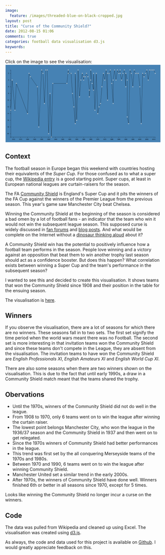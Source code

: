 ```yaml
---
image:
  feature: /images/threaded-blue-on-black-cropped.jpg
layout: post
title: "Curse of the Community Shield?"
date: 2012-08-15 01:06
comments: true
categories: football data visualisation d3.js
keywords:
---
```


Click on the image to see the visualisation:
[![Community Shield visualisation](/images/community_shield.png "Community Shield Visualisation")](/visualizations/community_shield/index.html)

## Context
The football season in Europe began this weekend with countries hosting
their equivalents of the *Super Cup*. For those confused as to what a
super cup, the
[Wikipedia entry](http://en.wikipedia.org/wiki/Super_cup) is a good
starting point. Super cups, at least in European national
leagues are curtain-raisers for the season.

The FA [Community Shield](http://en.wikipedia.org/wiki/FA_Community_Shield)
is England's Super Cup and it pits the winners of the FA Cup against the
winners of the Premier League from the previous season. This year's game saw Manchester City
beat Chelsea.

Winning the Community Shield at the beginning of the
season is considered a bad omen by a lot of football fans - an indicator that the team who win it
would not win the subsequent league season. This supposed curse is
widely discussed in
[fan forums](http://www.redcafe.net/f6/curse-community-shield-165424/)
and
[blog posts](http://www.guardian.co.uk/football/2005/jan/26/theknowledge.sport). And
what would be complete on the Internet without a [dinosaur thinking
aloud](http://9gag.com/gag/5030472) about it?

<!--more-->

A Community Shield win has the
potential to positively influence how a football team performs in the
season. People love winning and a victory against an opposition that
beat them to win another trophy last season should act as a confidence
booster. But does this happen? What correlation exists between winning a
Super Cup and the team's performance in the subsequent season?

I wanted to see this and decided to create this visualisation. It shows
teams that won the Community Shield since 1908 and their position in the
table for the ensuing season.

The visualisation is [here](/visualizations/community_shield/index.html).

## Winners
If you observe the visualisation, there are a lot of seasons for which
there are no winners. These seasons fall in to two sets. The first set
signify the time period when the world wars meant there was no
Football. The second set is more interesting in that invitation teams
won the Community Shield and since these teams don't compete in the
League, they are absent from the visualisation. The invitation
teams to have won the Community Shield are *English Professionals XI*,
*English Amateurs XI* and *English World Cup XI*.

There are also some seasons when there are two winners shown on the
visualisation. This is due to the fact that until early 1990s, a draw in
a Community Shield match meant that the teams shared the trophy.

## Obervations
* Until the 1970s, winners of the Community Shield did not do well in
  the league.
* From 1908 to 1970, only 6 teams went on to win the league after
  winning the curtain raiser.
* The lowest point belongs Manchester City, who won the league in the
  1936/37 season and the Community Shield in 1937 and then went on to
  get relegated.
* Since the 1970s winners of Community Shield had better performances in
  the league.
* This trend was first set by the all conquering Merseyside teams of the
  1970s and 1980s.
* Between 1970 and 1990, 6 teams went on to win the league after winning
  Community  Shield.
* Manchester United set a similar trend in the early 2000s.
* After 1970s, the winners of Community Shield have done well. Winners
  finished 6th or better in all seasons since 1970, except for 5 times.

Looks like winning the Community Shield no longer incur a curse on the winners.

## Code
The data was pulled from Wikipedia and cleaned up using Excel. The
visualisation was created using [d3.js](http://d3js.org).

As always, the code and data used for this project is available on
[Github](https://github.com/sdqali/community_shield). I would greatly appreciate
feedback on this.
